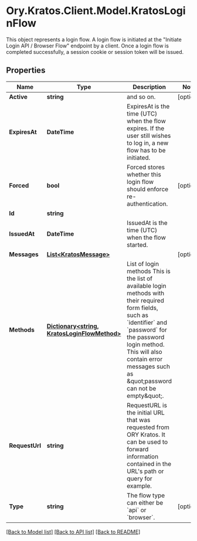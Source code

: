 # Ory.Kratos.Client.Model.KratosLoginFlow
This object represents a login flow. A login flow is initiated at the \"Initiate Login API / Browser Flow\" endpoint by a client.  Once a login flow is completed successfully, a session cookie or session token will be issued.
## Properties

Name | Type | Description | Notes
------------ | ------------- | ------------- | -------------
**Active** | **string** | and so on. | [optional] 
**ExpiresAt** | **DateTime** | ExpiresAt is the time (UTC) when the flow expires. If the user still wishes to log in, a new flow has to be initiated. | 
**Forced** | **bool** | Forced stores whether this login flow should enforce re-authentication. | [optional] 
**Id** | **string** |  | 
**IssuedAt** | **DateTime** | IssuedAt is the time (UTC) when the flow started. | 
**Messages** | [**List&lt;KratosMessage&gt;**](KratosMessage.md) |  | [optional] 
**Methods** | [**Dictionary&lt;string, KratosLoginFlowMethod&gt;**](KratosLoginFlowMethod.md) | List of login methods  This is the list of available login methods with their required form fields, such as &#x60;identifier&#x60; and &#x60;password&#x60; for the password login method. This will also contain error messages such as \&quot;password can not be empty\&quot;. | 
**RequestUrl** | **string** | RequestURL is the initial URL that was requested from ORY Kratos. It can be used to forward information contained in the URL&#39;s path or query for example. | 
**Type** | **string** | The flow type can either be &#x60;api&#x60; or &#x60;browser&#x60;. | [optional] 

[[Back to Model list]](../README.md#documentation-for-models) [[Back to API list]](../README.md#documentation-for-api-endpoints) [[Back to README]](../README.md)


